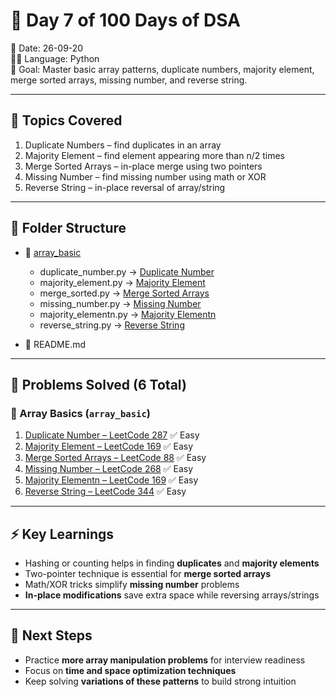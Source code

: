 # 🚀 Day 7 of 100 Days of DSA

📅 Date: 26-09-20  
👨‍💻 Language: Python  
🎯 Goal: Master basic array patterns, duplicate numbers, majority element, merge sorted arrays, missing number, and reverse string.

---

## 📖 Topics Covered

1. Duplicate Numbers – find duplicates in an array  
2. Majority Element – find element appearing more than n/2 times  
3. Merge Sorted Arrays – in-place merge using two pointers  
4. Missing Number – find missing number using math or XOR  
5. Reverse String – in-place reversal of array/string  

---

## 📂 Folder Structure

* 📁 [array_basic](./array_basic/)

  * duplicate_number.py → [Duplicate Number](https://leetcode.com/problems/find-the-duplicate-number/)
  * majority_element.py → [Majority Element](https://leetcode.com/problems/majority-element/)
  * merge_sorted.py → [Merge Sorted Arrays](https://leetcode.com/problems/merge-sorted-array/)
  * missing_number.py → [Missing Number](https://leetcode.com/problems/missing-number/)
  * majority_elementn.py → [Majority Elementn](https://leetcode.com/problems/majority-element/)
  * reverse_string.py → [Reverse String](https://leetcode.com/problems/reverse-string/)

* 📄 README.md

---

## 📝 Problems Solved (6 Total)

### 🔹 Array Basics (`array_basic`)

1. [Duplicate Number – LeetCode 287](https://leetcode.com/problems/find-the-duplicate-number/) ✅ Easy  
2. [Majority Element – LeetCode 169](https://leetcode.com/problems/majority-element/) ✅ Easy  
3. [Merge Sorted Arrays – LeetCode 88](https://leetcode.com/problems/merge-sorted-array/) ✅ Easy  
4. [Missing Number – LeetCode 268](https://leetcode.com/problems/missing-number/) ✅ Easy  
5. [Majority Elementn – LeetCode 169](https://leetcode.com/problems/majority-element/) ✅ Easy  
6. [Reverse String – LeetCode 344](https://leetcode.com/problems/reverse-string/) ✅ Easy  

---

## ⚡ Key Learnings

* Hashing or counting helps in finding **duplicates** and **majority elements**  
* Two-pointer technique is essential for **merge sorted arrays**  
* Math/XOR tricks simplify **missing number** problems  
* **In-place modifications** save extra space while reversing arrays/strings  

---

## 🌟 Next Steps

* Practice **more array manipulation problems** for interview readiness  
* Focus on **time and space optimization techniques**  
* Keep solving **variations of these patterns** to build strong intuition
